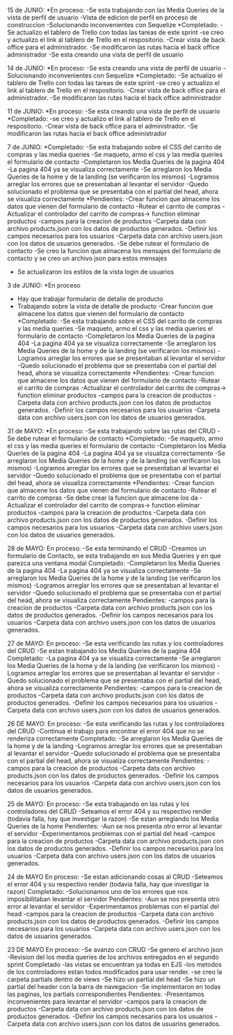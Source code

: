 15 de JUNIO:
*En proceso: 
-Se esta trabajando con las Media Queries de la vista de perfil de usuario
-Vista de edicion de perfil en proceso de construccion
-Solucionando inconvenientes con Sequelize
*Completado: 
-Se actualizo el tablero de Trello con todas las tareas de este sprint
-se creo y actualizo el link al tablero de Trello en el respositorio.
-Crear vista de back office para el administrador.
-Se modificaron las rutas hacia el back office administrador
-Se esta creando una vista de perfil de usuario

14 de JUNIO:
*En proceso: 
-Se esta creando una vista de perfil de usuario
-Solucionando inconvenientes con Sequelize
*Completado: 
-Se actualizo el tablero de Trello con todas las tareas de este sprint
-se creo y actualizo el link al tablero de Trello en el respositorio.
-Crear vista de back office para el administrador.
-Se modificaron las rutas hacia el back office administrador

11 de JUNIO:
*En proceso: -Se esta creando una vista de perfil de usuario
*Completado: -se creo y actualizo el link al tablero de Trello en el respositorio.
-Crear vista de back office para el administrador.
-Se modificaron las rutas hacia el back office administrador

7 de JUNIO:
*Completado:
-Se esta trabajando sobre el CSS del carrito de compras y las media queries
-Se maqueto, armo el css y las media queries el formulario de contacto
-Completaron los Media Queries de la pagina 404
-La pagina 404 ya se visualiza correctamente
-Se arreglaron los Media Queries de la home y de la landing (se verificaron los mismos)
-Logramos arreglar los errores que se presentaban al levantar el servidor
-Quedo solucionado el problema que se presentaba con el partial del head, ahora se visualiza correctamente
*Pendientes:
-Crear funcion que almacene los datos que vienen del formulario de contacto
-Rutear el carrito de compras
-Actualizar el controlador del carrito de compras-> function eliminar productos
-campos para la creacion de productos
-Carpeta data con archivo products.json con los datos de productos
generados.
-Definir los campos necesarios para los usuarios
-Carpeta data con archivo users.json con los datos de usuarios generados.
-Se debe rutear el formulario de contacto
-Se creo la funcion que almacena los mensajes del formulario de contacto y se creo un archivo json para estos mensajes
- Se actualizaron los estilos de la vista login de usuarios

3 de JUNIO:
*En proceso
- Hay que trabajar formulario de detalle de producto
- Trabajando sobre la vista de detalle de producto
-Crear funcion que almacene los datos que vienen del formulario de contacto
*Completado:
-Se esta trabajando sobre el CSS del carrito de compras y las media queries
-Se maqueto, armo el css y las media queries el formulario de contacto
-Completaron los Media Queries de la pagina 404
-La pagina 404 ya se visualiza correctamente
-Se arreglaron los Media Queries de la home y de la landing (se verificaron los mismos)
-Logramos arreglar los errores que se presentaban al levantar el servidor
-Quedo solucionado el problema que se presentaba con el partial del head, ahora se visualiza correctamente
*Pendientes:
-Crear funcion que almacene los datos que vienen del formulario de contacto
-Rutear el carrito de compras
-Actualizar el controlador del carrito de compras-> function eliminar productos
-campos para la creacion de productos
-Carpeta data con archivo products.json con los datos de productos
generados.
-Definir los campos necesarios para los usuarios
-Carpeta data con archivo users.json con los datos de usuarios generados.

31 de MAYO:
*En proceso:
-Se esta trabajando sobre las rutas del CRUD
-Se debe rutear el formulario de contacto
*Completado:
-Se maqueto, armo el css y las media queries el formulario de contacto
-Completaron los Media Queries de la pagina 404
-La pagina 404 ya se visualiza correctamente
-Se arreglaron los Media Queries de la home y de la landing (se verificaron los mismos)
-Logramos arreglar los errores que se presentaban al levantar el servidor
-Quedo solucionado el problema que se presentaba con el partial del head, ahora se visualiza correctamente
*Pendientes:
-Crear funcion que almacene los datos que vienen del formulario de contacto
-Rutear el carrito de compras
-Se debe crear la funcion que almacene los da
-Actualizar el controlador del carrito de compras-> function eliminar productos
-campos para la creacion de productos
-Carpeta data con archivo products.json con los datos de productos
generados.
-Definir los campos necesarios para los usuarios
-Carpeta data con archivo users.json con los datos de usuarios generados.

28 de MAYO:
En proceso:
-Se esta terminando el CRUD
-Creamos un formulario de Contacto, se esta trabajando en sus Media Queries y en que parezca una ventana modal
Completado:
-Completaron los Media Queries de la pagina 404
-La pagina 404 ya se visualiza correctamente
-Se arreglaron los Media Queries de la home y de la landing (se verificaron los mismos)
-Logramos arreglar los errores que se presentaban al levantar el servidor
-Quedo solucionado el problema que se presentaba con el partial del head, ahora se visualiza correctamente
Pendientes:
-campos para la creacion de productos
-Carpeta data con archivo products.json con los datos de productos
generados.
-Definir los campos necesarios para los usuarios
-Carpeta data con archivo users.json con los datos de usuarios generados.

27 de MAYO:
En proceso:
-Se esta verificando las rutas y los controladores del CRUD
-Se estan trabajando los Media Queries de la pagina 404
Completado:
-La pagina 404 ya se visualiza correctamente
-Se arreglaron los Media Queries de la home y de la landing (se verificaron los mismos)
-Logramos arreglar los errores que se presentaban al levantar el servidor
-Quedo solucionado el problema que se presentaba con el partial del head, ahora se visualiza correctamente
Pendientes:
-campos para la creacion de productos
-Carpeta data con archivo products.json con los datos de productos
generados.
-Definir los campos necesarios para los usuarios
-Carpeta data con archivo users.json con los datos de usuarios generados.

26 DE MAYO:
En proceso:
-Se esta verificando las rutas y los controladores del CRUD 
-Continua el trabajo para encontrar el error 404 que no se renderiza correctamente
Completado:
-Se arreglaron los Media Queries de la home y de la landing
-Logramos arreglar los errores que se presentaban al levantar el servidor
-Quedo solucionado el problema que se presentaba con el partial del head, ahora se visualiza correctamente
Pendientes:
-campos para la creacion de productos
-Carpeta data con archivo products.json con los datos de productos
generados.
-Definir los campos necesarios para los usuarios
-Carpeta data con archivo users.json con los datos de usuarios generados.

25 de MAYO:
En proceso:
-Se esta trabajando en las rutas y los controladores del CRUD
-Seteamos el error 404 y su respectivo render (todavia falla, hay que investigar la razon)
-Se estan arreglando los Media Queries de la home
Pendientes:
-Aun se nos presenta otro error al levantar el servidor
-Experimentamos problemas con el partial del head
-campos para la creacion de productos
-Carpeta data con archivo products.json con los datos de productos
generados.
-Definir los campos necesarios para los usuarios
-Carpeta data con archivo users.json con los datos de usuarios generados.



24 de MAYO
En proceso:
-Se estan adicionando cosas al CRUD
-Seteamos el error 404 y su respectivo render (todavia falla, hay que investigar la razon)
Completado:
-Solucionamos uno de los errores que nos imposibilitaban levantar el servidor
Pendientes:
-Aun se nos presenta otro error al levantar el servidor
-Experimentamos problemas con el partial del head
-campos para la creacion de productos
-Carpeta data con archivo products.json con los datos de productos
generados.
-Definir los campos necesarios para los usuarios
-Carpeta data con archivo users.json con los datos de usuarios generados.


23 DE MAYO
En proceso:
-Se avanzo con CRUD 
-Se genero el archivo json 
-Revision del los media queries de los archivos entregados en el segundo sprint
Completado
-las vistas se encuentran ya todas en EJS
-los metodos de los controladores estan todos modificados para usar render.
-se creo la carpeta partials dentro de views 
-Se hizo un partial del head 
-Se hizo un partial del header con la barra de navegacion 
-Se implementaron en todas las paginas, los partials correspondientes
Pendientes:
-Presentamos inconvenientes para levantar el servidor
-campos para la creacion de productos
-Carpeta data con archivo products.json con los datos de productos
generados.
-Definir los campos necesarios para los usuarios
-Carpeta data con archivo users.json con los datos de usuarios generados.
